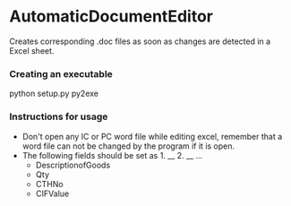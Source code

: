 # AutomaticDocumentEditor
Creates corresponding .doc files as soon as changes are detected in a Excel sheet.

### Creating an executable
python setup.py py2exe

### Instructions for usage
  - Don't open any IC or PC word file while editing excel, remember that a word file can not be changed by the program if it is open.
  - The following fields should be set as 1. __ 2. __ ...
    - DescriptionofGoods
    - Qty
    - CTHNo
    - CIFValue
